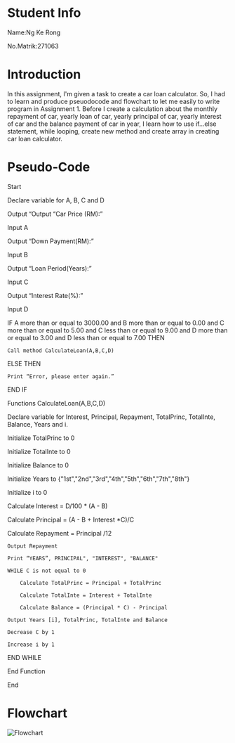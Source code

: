 # Student Info
Name:Ng Ke Rong

No.Matrik:271063

# Introduction
In this assignment, I'm given a task to create a car loan calculator. So, I had to learn and produce pseuodocode and flowchart to let me easily to write program in Assignment 1. Before I create a calculation about the monthly repayment of car, yearly loan of car, yearly principal of car, yearly interest of car and the balance payment of car in year, I learn how to use if...else statement, while looping, create new method and create array in creating car loan calculator.

# Pseudo-Code
Start 

Declare variable for A, B, C and D

Output “Output “Car Price (RM):”

Input A

Output “Down Payment(RM):”

Input B

Output “Loan Period(Years):”

Input C

Output “Interest Rate(%):”

Input D

IF A more than or equal to 3000.00 and B more than or equal to 0.00 and C more than or equal to 5.00 and C less than or equal to 9.00 and D more than or equal to 3.00 and D less than or equal to 7.00 THEN

	Call method CalculateLoan(A,B,C,D)

ELSE THEN

	Print “Error, please enter again.”
END IF

Functions CalculateLoan(A,B,C,D)

Declare variable for Interest, Principal, Repayment, TotalPrinc, TotalInte, Balance, Years and i.

Initialize TotalPrinc to 0

Initialize TotalInte to 0

Initialize Balance to 0

Initialize Years to {"1st","2nd","3rd","4th","5th","6th","7th","8th"}

Initialize i to 0

Calculate Interest = D/100 * (A - B)

Calculate Principal = (A - B + Interest *C)/C

Calculate Repayment = Principal /12
	
	Output Repayment
	
	Print “YEARS”, PRINCIPAL", "INTEREST", "BALANCE"
	
	WHILE C is not equal to 0
	        
		Calculate TotalPrinc = Principal + TotalPrinc
            	
		Calculate TotalInte = Interest + TotalInte
        
		Calculate Balance = (Principal * C) - Principal	
	
	Output Years [i], TotalPrinc, TotalInte and Balance
	
	Decrease C by 1
	
	Increase i by 1
END WHILE

End Function

End

# Flowchart
 
![Flowchart](https://github.com/ngkerong/Assignment1-2/blob/master/Flowchart%201.PNG)



